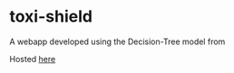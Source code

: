 # toxi-shield
A webapp developed using the Decision-Tree model from 

Hosted [here](http://sahej3526.pythonanywhere.com/)
